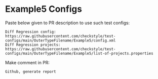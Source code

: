 # Example5 Configs
Paste below given to PR description to use such test configs:
```
Diff Regression config: https://raw.githubusercontent.com/checkstyle/test-configs/main/OuterTypeFilename/Example5/config.xml
Diff Regression projects: https://raw.githubusercontent.com/checkstyle/test-configs/main/OuterTypeFilename/Example5/list-of-projects.properties
```
Make comment in PR:
```
Github, generate report
```
